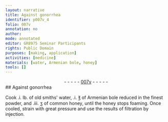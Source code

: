 ```yaml
---
layout: narrative
title: Against gonorrhea
identifier: p007v_4
folio: 007v
annotation: no
author:
mode: annotated
editor: GR8975 Seminar Participants
rights: Public Domain
purposes: [making, application]
activities: [medicine]
materials: [water, Armenian bole, honey]
tools: []
---
```


 <div class="folio" align="center">- - - - - <a href="http://gallica.bnf.fr/ark:/12148/btv1b10500001g/f20.image" target="_blank">007v</a> - - - - - </div> 
## Against gonorrhea

 
 <span class="activity"></span>  Cook <span class="unit">.i. lb.</span> of <span class="material_format">old smiths' <span class="material">water</span></span>, <span class="unit">.i. ℥</span> of <span class="material_format"><span class="material"><span class="place">Armenian</span> bole</span> reduced in the finest powder</span>, and <span class="unit">.iii. ʒ</span> of <span class="material_format">common <span class="material">honey</span></span>, until the <span class="material">honey</span> stops foaming. Once cooled, strain with great pressure and use the results of filtration by injection. 
 